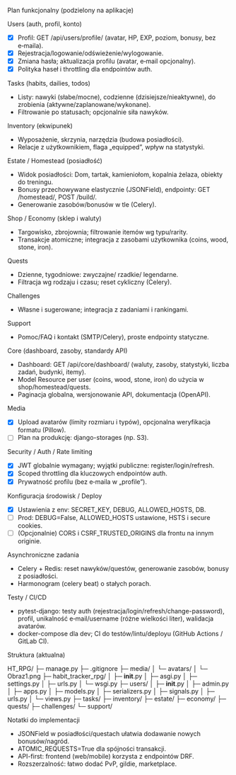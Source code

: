 Plan funkcjonalny (podzielony na aplikacje)

Users (auth, profil, konto)
- [x] Profil: GET /api/users/profile/ (avatar, HP, EXP, poziom, bonusy, bez e‑maila).
- [x] Rejestracja/logowanie/odświeżenie/wylogowanie.
- [x] Zmiana hasła; aktualizacja profilu (avatar, e‑mail opcjonalny).
- [x] Polityka haseł i throttling dla endpointów auth.

Tasks (habits, dailies, todos)
- Listy: nawyki (słabe/mocne), codzienne (dzisiejsze/nieaktywne), do zrobienia (aktywne/zaplanowane/wykonane).
- Filtrowanie po statusach; opcjonalnie siła nawyków.

Inventory (ekwipunek)
- Wyposażenie, skrzynia, narzędzia (budowa posiadłości).
- Relacje z użytkownikiem, flaga „equipped”, wpływ na statystyki.

Estate / Homestead (posiadłość)
- Widok posiadłości: Dom, tartak, kamieniołom, kopalnia żelaza, obiekty do treningu.
- Bonusy przechowywane elastycznie (JSONField), endpointy: GET /homestead/, POST /build/.
- Generowanie zasobów/bonusów w tle (Celery).

Shop / Economy (sklep i waluty)
- Targowisko, zbrojownia; filtrowanie itemów wg typu/rarity.
- Transakcje atomiczne; integracja z zasobami użytkownika (coins, wood, stone, iron).

Quests
- Dzienne, tygodniowe: zwyczajne/ rzadkie/ legendarne.
- Filtracja wg rodzaju i czasu; reset cykliczny (Celery).

Challenges
- Własne i sugerowane; integracja z zadaniami i rankingami.

Support
- Pomoc/FAQ i kontakt (SMTP/Celery), proste endpointy statyczne.

Core (dashboard, zasoby, standardy API)
- Dashboard: GET /api/core/dashboard/ (waluty, zasoby, statystyki, liczba zadań, budynki, itemy).
- Model Resource per user (coins, wood, stone, iron) do użycia w shop/homestead/quests.
- Paginacja globalna, wersjonowanie API, dokumentacja (OpenAPI).

Media
- [x] Upload avatarów (limity rozmiaru i typów), opcjonalna weryfikacja formatu (Pillow).
- [ ] Plan na produkcję: django-storages (np. S3).

Security / Auth / Rate limiting
- [x] JWT globalnie wymagany; wyjątki publiczne: register/login/refresh.
- [x] Scoped throttling dla kluczowych endpointów auth.
- [x] Prywatność profilu (bez e‑maila w „profile”).

Konfiguracja środowisk / Deploy
- [x] Ustawienia z env: SECRET_KEY, DEBUG, ALLOWED_HOSTS, DB.
- [ ] Prod: DEBUG=False, ALLOWED_HOSTS ustawione, HSTS i secure cookies.
- [ ] (Opcjonalnie) CORS i CSRF_TRUSTED_ORIGINS dla frontu na innym originie.

Asynchroniczne zadania
- Celery + Redis: reset nawyków/questów, generowanie zasobów, bonusy z posiadłości.
- Harmonogram (celery beat) o stałych porach.

Testy / CI/CD
- pytest-django: testy auth (rejestracja/login/refresh/change-password), profil, unikalność e‑mail/username (różne wielkości liter), walidacja avatarów.
- docker-compose dla dev; CI do testów/lintu/deployu (GitHub Actions / GitLab CI).

Struktura (aktualna)

HT_RPG/
├─ manage.py
├─ .gitignore
├─ media/
│  └─ avatars/
│     └─ Obraz1.png
├─ habit_tracker_rpg/
│  ├─ __init__.py
│  ├─ asgi.py
│  ├─ settings.py
│  ├─ urls.py
│  └─ wsgi.py
├─ users/
│  ├─ __init__.py
│  ├─ admin.py
│  ├─ apps.py
│  ├─ models.py
│  ├─ serializers.py
│  ├─ signals.py
│  ├─ urls.py
│  └─ views.py
├─ tasks/
├─ inventory/
├─ estate/
├─ economy/
├─ quests/
├─ challenges/
└─ support/

Notatki do implementacji
- JSONField w posiadłości/questach ułatwia dodawanie nowych bonusów/nagród.
- ATOMIC_REQUESTS=True dla spójności transakcji.
- API-first: frontend (web/mobile) korzysta z endpointów DRF.
- Rozszerzalność: łatwo dodać PvP, gildie, marketplace.